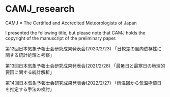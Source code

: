 # CAMJ_research
 CAMJ = The Certified and Accredited Meteorologists of Japan

I presented the following title, but please note that CAMJ holds the copyright of the manuscript of the preliminary paper.

 第12回日本気象予報士会研究成果発表会(2020/2/23)
 「日較差の風向依存性に関する統計処理と考察」
 
 第13回日本気象予報士会研究成果発表会(2021/2/28)
 「最暑日と最寒日の地理的要因に関する統計解析」
 
 第14回日本気象予報士会研究成果発表会(2022/2/27)
 「雨温図から気温極値日を推定する手法の検討」
